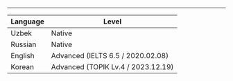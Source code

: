 
----

| Language | Level                              |
|----------|------------------------------------|
| Uzbek    | Native                             |
| Russian  | Native                             |
| English  | Advanced (IELTS 6.5  / 2020.02.08) | 
| Korean   | Advanced (TOPIK Lv.4 / 2023.12.19) | 
